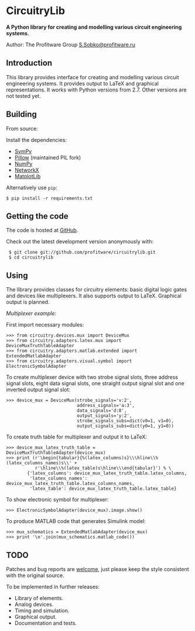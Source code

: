 # CircuitryLib

**A Python library for creating and modelling various сircuit engineering systems.**

Author: The Profitware Group <S.Sobko@profitware.ru>

## Introduction

This library provides interface for creating and modelling various сircuit engineering systems. It provides output to LaTeX and graphical representations. It works with Python versions from 2.7. Other versions are not tested yet.

## Building

From source:

Install the dependencies:

- [SymPy](http://sympy.org/)
- [Pillow](http://python-imaging.github.io/) (maintained PIL fork)
- [NumPy](http://www.numpy.org/)
- [NetworkX](http://networkx.github.io/)
- [MatplotLib](http://matplotlib.org/)

Alternatively use `pip`:

    $ pip install -r requirements.txt

## Getting the code

The code is hosted at [GitHub](https://github.com/profitware/circuitrylib).

Check out the latest development version anonymously with:

```
 $ git clone git://github.com/profitware/circuitrylib.git
 $ cd circuitrylib
```

## Using

The library provides classes for circuitry elements: basic digital logic gates and devices like multiplexers. It also supports output to LaTeX. Graphical output is planned.

*Multiplexer example:*

First import necessary modules:
```
>>> from circuitry.devices.mux import DeviceMux
>>> from circuitry.adapters.latex.mux import DeviceMuxTruthTableAdapter
>>> from circuitry.adapters.matlab.extended import ExtendedMatlabAdapter
>>> from circuitry.adapters.visual.symbol import ElectronicSymbolAdapter
```

To create multiplexer device with two strobe signal slots, three address signal slots, eight data signal slots, one straight output signal slot and one inverted output signal slot:
```
>>> device_mux = DeviceMux(strobe_signals='v:2',
                           address_signals='a:3',
                           data_signals='d:8',
                           output_signals='y:2',
                           strobe_signals_subs=dict(v0=1, v1=0),
                           output_signals_subs=dict(y0=1, y1=0))
```

To create truth table for multiplexer and output it to LaTeX:
```
>>> device_mux_latex_truth_table = DeviceMuxTruthTableAdapter(device_mux)
>>> print (r'\begin{tabular}{%(latex_columns)s}\\\hline\\%(latex_columns_names)s\\' +
           r'\hline\\%(latex_table)s\hline\\\end{tabular}') % \
        {'latex_columns': device_mux_latex_truth_table.latex_columns,
         'latex_columns_names': device_mux_latex_truth_table.latex_columns_names,
         'latex_table': device_mux_latex_truth_table.latex_table}
```

To show electronic symbol for multiplexer:
```
>>> ElectronicSymbolAdapter(device_mux).image.show()
```

To produce MATLAB code that generates Simulink model:
```
>>> mux_schematics = ExtendedMatlabAdapter(device_mux)
>>> print '\n'.join(mux_schematics.matlab_code())
```

## TODO

Patches and bug reports are [welcome](https://github.com/profitware/circuitrylib/issues/new), just please keep the style consistent with the original source.

To be implemented in further releases:

* Library of elements.
* Analog devices.
* Timing and simulation.
* Graphical output.
* Documentation and tests.